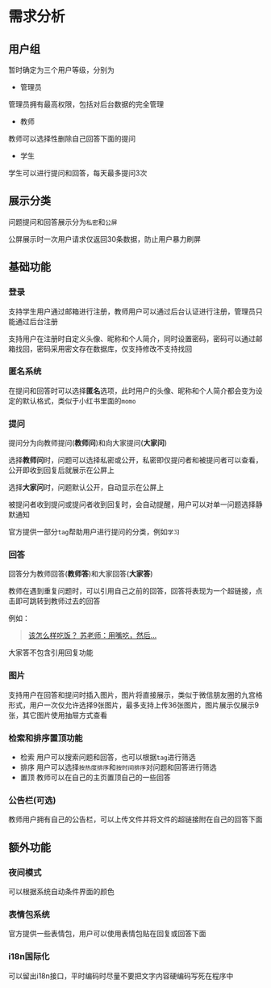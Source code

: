 # 需求分析

## 用户组
暂时确定为三个用户等级，分别为

- 管理员

管理员拥有最高权限，包括对后台数据的完全管理

- 教师

教师可以选择性删除自己回答下面的提问

- 学生

学生可以进行提问和回答，每天最多提问3次

## 展示分类

问题提问和回答展示分为`私密`和`公屏`

公屏展示时一次用户请求仅返回30条数据，防止用户暴力刷屏

## 基础功能

### 登录

支持学生用户通过邮箱进行注册，教师用户可以通过后台认证进行注册，管理员只能通过后台注册

支持用户在注册时自定义头像、昵称和个人简介，同时设置密码，密码可以通过邮箱找回，密码采用密文存在数据库，仅支持修改不支持找回

### 匿名系统

在提问和回答时可以选择**匿名**选项，此时用户的头像、昵称和个人简介都会变为设定的默认格式，类似于小红书里面的`momo`

### 提问

提问分为向教师提问(**教师问**)和向大家提问(**大家问**)

选择**教师问**时，问题可以选择私密或公开，私密即仅提问者和被提问者可以查看，公开即收到回复后就展示在公屏上

选择**大家问**时，问题默认公开，自动显示在公屏上

被提问者收到提问或提问者收到回复时，会自动提醒，用户可以对单一问题选择静默通知

官方提供一部分`tag`帮助用户进行提问的分类，例如`学习`

### 回答

回答分为教师回答(**教师答**)和大家回答(**大家答**)

教师在遇到重复问题时，可以引用自己之前的回答，回答将表现为一个超链接，点击即可跳转到教师过去的回答

例如：
> [该怎么样吃饭？
> 苏老师：用嘴吃，然后...](https://www.bilibili.com/video/BV1UT42167xb)

大家答不包含引用回复功能

### 图片

支持用户在回答和提问时插入图片，图片将直接展示，类似于微信朋友圈的九宫格形式，用户一次仅允许选择9张图片，最多支持上传36张图片，图片展示仅展示9张，其它图片使用抽屉方式查看

### 检索和排序置顶功能

- 检索
    用户可以搜索问题和回答，也可以根据`tag`进行筛选
- 排序
    用户可以选择`按热度排序`和`按时间排序`对问题和回答进行筛选
- 置顶
    教师可以在自己的主页置顶自己的一些回答

### 公告栏(可选)

教师用户拥有自己的公告栏，可以上传文件并将文件的超链接附在自己的回答下面

## 额外功能

### 夜间模式

可以根据系统自动条件界面的颜色

### 表情包系统

官方提供一些表情包，用户可以使用表情包贴在回复或回答下面

### i18n国际化

可以留出i18n接口，平时编码时尽量不要把文字内容硬编码写死在程序中